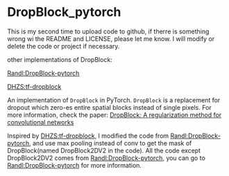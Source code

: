 # DropBlock_pytorch


This is my second time to upload code to github, if therre is something wrong wi the README and LICENSE, 
please let me know. I will modify or delete the code or project if necessary.

other implementations of DropBlock:

[Randl:DropBlock-pytorch](https://github.com/Randl/DropBlock-pytorch)

[DHZS:tf-dropblock](https://github.com/DHZS/tf-dropblock)


An implementation of `DropBlock` in PyTorch. `DropBlock` is a replacement for dropout which zero-es 
entire spatial blocks instead of single pixels. For more information, check the paper:
[DropBlock: A regularization method for convolutional networks](https://arxiv.org/abs/1810.12890) 

Inspired by [DHZS:tf-dropblock](https://github.com/DHZS/tf-dropblock), I modified the code from 
[Randl:DropBlock-pytorch](https://github.com/Randl/DropBlock-pytorch), and use max pooling instead 
of conv to get the mask of DropBlock(named DropBlock2DV2 in the code). All the code except DropBlock2DV2 
comes from [Randl:DropBlock-pytorch](https://github.com/Randl/DropBlock-pytorch), you can go to 
[Randl:DropBlock-pytorch](https://github.com/Randl/DropBlock-pytorch) for more information.